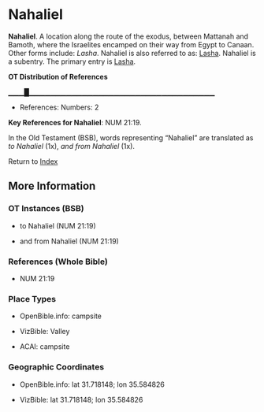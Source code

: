 # Nahaliel
**Nahaliel**. 
A location along the route of the exodus, between Mattanah and Bamoth, where the Israelites encamped on their way from Egypt to Canaan. 
Other forms include: 
*Lasha*. 
Nahaliel is also referred to as: 
[Lasha](Lasha.md). 
Nahaliel is a subentry. The primary entry is 
[Lasha](Lasha.md). 


**OT Distribution of References**

▁▁▁█▁▁▁▁▁▁▁▁▁▁▁▁▁▁▁▁▁▁▁▁▁▁▁▁▁▁▁▁▁▁▁▁▁▁▁
* References: Numbers: 2



**Key References for Nahaliel**: 
NUM 21:19. 


In the Old Testament (BSB), words representing “Nahaliel” are translated as 
*to Nahaliel* (1x), *and from Nahaliel* (1x). 




Return to [Index](00-Index.md)

## More Information

### OT Instances (BSB)

* to Nahaliel (NUM 21:19)

* and from Nahaliel (NUM 21:19)



### References (Whole Bible)

* NUM 21:19


### Place Types

* OpenBible.info: campsite

* VizBible: Valley

* ACAI: campsite



### Geographic Coordinates

* OpenBible.info: lat 31.718148; lon 35.584826

* VizBible: lat 31.718148; lon 35.584826




